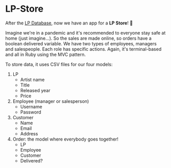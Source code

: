 # LP-Store
After the [LP Database](https://github.com/AugustoPresto/LP-Database), now we have an app for a **LP Store**! 👊

Imagine we're in a pandemic and it's recommended to everyone stay safe at home (just imagine...). So the sales are made online, so orders have a boolean delivered variable. We have two types of employees, managers and salespeople. Each role has specific actions.
Again, it's terminal-based and all in Ruby using the MVC pattern.

To store data, it uses CSV files for our four models:
1. LP
   * Artist name
   * Title
   * Released year
   * Price
1. Employee (manager or salesperson)
   * Username
   * Password
1. Customer
   * Name
   * Email
   * Address
1. Order: the model where everybody goes together!
   * LP
   * Employee
   * Customer
   * Delivered?